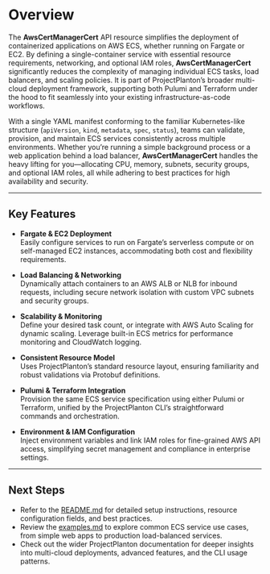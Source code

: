 # Overview

The **AwsCertManagerCert** API resource simplifies the deployment of containerized applications on AWS ECS, whether running on
Fargate or EC2. By defining a single-container service with essential resource requirements, networking, and optional
IAM
roles, **AwsCertManagerCert** significantly reduces the complexity of managing individual ECS tasks, load balancers, and scaling
policies. It is part of ProjectPlanton’s broader multi-cloud deployment framework, supporting both Pulumi and Terraform
under the hood to fit seamlessly into your existing infrastructure-as-code workflows.

With a single YAML manifest conforming to the familiar Kubernetes-like structure (`apiVersion`, `kind`, `metadata`,
`spec`, `status`), teams can validate, provision, and maintain ECS services consistently across multiple environments.
Whether you’re running a simple background process or a web application behind a load balancer, **AwsCertManagerCert** handles
the heavy lifting for you—allocating CPU, memory, subnets, security groups, and optional IAM roles, all while adhering
to
best practices for high availability and security.

---

## Key Features

- **Fargate & EC2 Deployment**  
  Easily configure services to run on Fargate’s serverless compute or on self-managed EC2 instances, accommodating both
  cost and flexibility requirements.

- **Load Balancing & Networking**  
  Dynamically attach containers to an AWS ALB or NLB for inbound requests, including secure network isolation with
  custom
  VPC subnets and security groups.

- **Scalability & Monitoring**  
  Define your desired task count, or integrate with AWS Auto Scaling for dynamic scaling. Leverage built-in ECS metrics
  for performance monitoring and CloudWatch logging.

- **Consistent Resource Model**  
  Uses ProjectPlanton’s standard resource layout, ensuring familiarity and robust validations via Protobuf definitions.

- **Pulumi & Terraform Integration**  
  Provision the same ECS service specification using either Pulumi or Terraform, unified by the ProjectPlanton CLI’s
  straightforward commands and orchestration.

- **Environment & IAM Configuration**  
  Inject environment variables and link IAM roles for fine-grained AWS API access, simplifying secret management and
  compliance in enterprise settings.

---

## Next Steps

- Refer to the [README.md](./README.md) for detailed setup instructions, resource configuration fields, and best
  practices.
- Review the [examples.md](./examples.md) to explore common ECS service use cases, from simple web apps to production
  load-balanced services.
- Check out the wider ProjectPlanton documentation for deeper insights into multi-cloud deployments, advanced features,
  and the CLI usage patterns.
